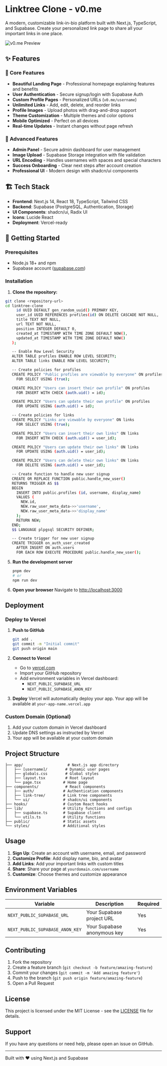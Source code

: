 # Linktree Clone - v0.me

A modern, customizable link-in-bio platform built with Next.js, TypeScript, and Supabase. Create your personalized link page to share all your important links in one place.

![v0.me Preview](https://via.placeholder.com/800x400/6366f1/ffffff?text=v0.me+Preview)

## ✨ Features

### 🎯 **Core Features**
- **Beautiful Landing Page** - Professional homepage explaining features and benefits
- **User Authentication** - Secure signup/login with Supabase Auth
- **Custom Profile Pages** - Personalized URLs (`v0.me/username`)
- **Unlimited Links** - Add, edit, delete, and reorder links
- **Profile Images** - Upload photos with drag-and-drop support
- **Theme Customization** - Multiple themes and color options
- **Mobile Optimized** - Perfect on all devices
- **Real-time Updates** - Instant changes without page refresh

### 🔧 **Advanced Features**
- **Admin Panel** - Secure admin dashboard for user management
- **Image Upload** - Supabase Storage integration with file validation
- **URL Encoding** - Handles usernames with spaces and special characters
- **Success Onboarding** - Clear next steps after account creation
- **Professional UI** - Modern design with shadcn/ui components

## 🏗️ Tech Stack

- **Frontend**: Next.js 14, React 18, TypeScript, Tailwind CSS
- **Backend**: Supabase (PostgreSQL, Authentication, Storage)
- **UI Components**: shadcn/ui, Radix UI
- **Icons**: Lucide React
- **Deployment**: Vercel-ready

## 🚀 Getting Started

### Prerequisites

- Node.js 18+ and npm
- Supabase account ([supabase.com](https://supabase.com))

### Installation

1. **Clone the repository:**
```bash
git clone <repository-url>
cd linktree-clone
     id UUID DEFAULT gen_random_uuid() PRIMARY KEY,
     user_id UUID REFERENCES profiles(id) ON DELETE CASCADE NOT NULL,
     title TEXT NOT NULL,
     url TEXT NOT NULL,
     position INTEGER DEFAULT 0,
     created_at TIMESTAMP WITH TIME ZONE DEFAULT NOW(),
     updated_at TIMESTAMP WITH TIME ZONE DEFAULT NOW()
   );

   -- Enable Row Level Security
   ALTER TABLE profiles ENABLE ROW LEVEL SECURITY;
   ALTER TABLE links ENABLE ROW LEVEL SECURITY;

   -- Create policies for profiles
   CREATE POLICY "Public profiles are viewable by everyone" ON profiles
     FOR SELECT USING (true);

   CREATE POLICY "Users can insert their own profile" ON profiles
     FOR INSERT WITH CHECK (auth.uid() = id);

   CREATE POLICY "Users can update their own profile" ON profiles
     FOR UPDATE USING (auth.uid() = id);

   -- Create policies for links
   CREATE POLICY "Links are viewable by everyone" ON links
     FOR SELECT USING (true);

   CREATE POLICY "Users can insert their own links" ON links
     FOR INSERT WITH CHECK (auth.uid() = user_id);

   CREATE POLICY "Users can update their own links" ON links
     FOR UPDATE USING (auth.uid() = user_id);

   CREATE POLICY "Users can delete their own links" ON links
     FOR DELETE USING (auth.uid() = user_id);

   -- Create function to handle new user signup
   CREATE OR REPLACE FUNCTION public.handle_new_user()
   RETURNS TRIGGER AS $$
   BEGIN
     INSERT INTO public.profiles (id, username, display_name)
     VALUES (
       NEW.id,
       NEW.raw_user_meta_data->>'username',
       NEW.raw_user_meta_data->>'display_name'
     );
     RETURN NEW;
   END;
   $$ LANGUAGE plpgsql SECURITY DEFINER;

   -- Create trigger for new user signup
   CREATE TRIGGER on_auth_user_created
     AFTER INSERT ON auth.users
     FOR EACH ROW EXECUTE PROCEDURE public.handle_new_user();
   ```

5. **Run the development server**
   ```bash
   pnpm dev
   # or
   npm run dev
   ```

6. **Open your browser**
   Navigate to [http://localhost:3000](http://localhost:3000)

## Deployment

### Deploy to Vercel

1. **Push to GitHub**
   ```bash
   git add .
   git commit -m "Initial commit"
   git push origin main
   ```

2. **Connect to Vercel**
   - Go to [vercel.com](https://vercel.com)
   - Import your GitHub repository
   - Add environment variables in Vercel dashboard:
     - `NEXT_PUBLIC_SUPABASE_URL`
     - `NEXT_PUBLIC_SUPABASE_ANON_KEY`

3. **Deploy**
   Vercel will automatically deploy your app. Your app will be available at `your-app-name.vercel.app`

### Custom Domain (Optional)

1. Add your custom domain in Vercel dashboard
2. Update DNS settings as instructed by Vercel
3. Your app will be available at your custom domain

## Project Structure

```
├── app/                    # Next.js app directory
│   ├── [username]/        # Dynamic user pages
│   ├── globals.css        # Global styles
│   ├── layout.tsx         # Root layout
│   └── page.tsx          # Home page
├── components/            # React components
│   ├── auth/             # Authentication components
│   ├── link-tree/        # Link tree components
│   └── ui/               # shadcn/ui components
├── hooks/                # Custom React hooks
├── lib/                  # Utility functions and configs
│   ├── supabase.ts       # Supabase client
│   └── utils.ts          # Utility functions
├── public/               # Static assets
└── styles/               # Additional styles
```

## Usage

1. **Sign Up**: Create an account with username, email, and password
2. **Customize Profile**: Add display name, bio, and avatar
3. **Add Links**: Add your important links with custom titles
4. **Share**: Share your page at `yourdomain.com/username`
5. **Customize**: Choose themes and customize appearance

## Environment Variables

| Variable | Description | Required |
|----------|-------------|----------|
| `NEXT_PUBLIC_SUPABASE_URL` | Your Supabase project URL | Yes |
| `NEXT_PUBLIC_SUPABASE_ANON_KEY` | Your Supabase anonymous key | Yes |

## Contributing

1. Fork the repository
2. Create a feature branch (`git checkout -b feature/amazing-feature`)
3. Commit your changes (`git commit -m 'Add amazing feature'`)
4. Push to the branch (`git push origin feature/amazing-feature`)
5. Open a Pull Request

## License

This project is licensed under the MIT License - see the [LICENSE](LICENSE) file for details.

## Support

If you have any questions or need help, please open an issue on GitHub.

---

Built with ❤️ using Next.js and Supabase
